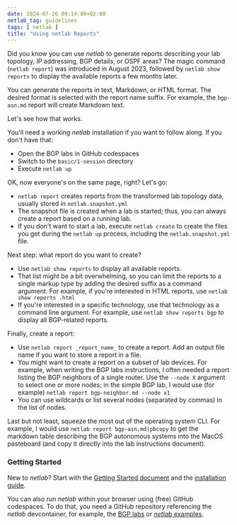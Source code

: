 ```yaml
---
date: 2024-07-26 09:14:00+02:00
netlab_tag: guidelines
tags: [ netlab ]
title: "Using netlab Reports"
---
```

Did you know you can use _netlab_ to generate reports describing your lab topology, IP addressing, BGP details, or OSPF areas? The magic command (`netlab report`) was introduced in August 2023, followed by `netlab show reports` to display the available reports a few months later.

You can generate the reports in text, Markdown, or HTML format. The desired format is selected with the report name suffix. For example, the `bgp-asn.md` report will create Markdown text.

Let's see how that works.
<!--more-->
You'll need a working _netlab_ installation if you want to follow along. If you don't have that:

* Open the BGP labs in GitHub codespaces
* Switch to the `basic/1-session` directory
* Execute `netlab up`

OK, now everyone's on the same page, right? Let's go:

* `netlab report` creates reports from the transformed lab topology data, usually stored in `netlab.snapshot.yml`
* The snapshot file is created when a lab is started; thus, you can always create a report based on a running lab.
* If you don't want to start a lab, execute `netlab create` to create the files you get during the `netlab up` process, including the `netlab.snapshot.yml` file.

Next step: what report do you want to create?

* Use `netlab show reports` to display all available reports.
* That list might be a bit overwhelming, so you can limit the reports to a single markup type by adding the desired suffix as a command argument. For example, if you're interested in HTML reports, use `netlab show reports .html`
* If you're interested in a specific technology, use that technology as a command line argument. For example, use `netlab show reports bgp` to display all BGP-related reports.

Finally, create a report:

* Use `netlab report _report_name_` to create a report. Add an output file name if you want to store a report in a file.
* You might want to create a report on a subset of lab devices. For example, when writing the BGP labs instructions, I often needed a report listing the BGP neighbors of a single router. Use the `--node X` argument to select one or more nodes; in the simple BGP lab, I would use (for example) `netlab report bgp-neighbor.md --node x1`
* You can use wildcards or list several nodes (separated by commas) in the list of nodes.

Last but not least, squeeze the most out of the operating system CLI. For example, I would use `netlab report bgp-asn.md|pbcopy` to get the markdown table describing the BGP autonomous systems into the MacOS pasteboard (and copy it directly into the lab instructions document).

### Getting Started

New to *netlab*? Start with the [Getting Started document](https://netlab.tools/tutorials/) and the [installation guide](https://netlab.tools/install/).

You can also run *netlab* within your browser using (free) GitHub codespaces. To do that, you need a GitHub repository referencing the *netlab* devcontainer, for example, the [BGP labs](https://blog.ipspace.net/2024/06/bgp-labs-github-codespaces/) or [*netlab* examples](https://blog.ipspace.net/2024/07/netlab-examples-codespaces/).
